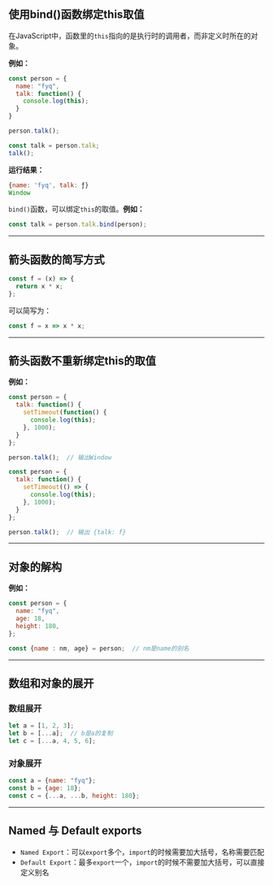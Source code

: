 ## 使用bind()函数绑定this取值

在JavaScript中，函数里的`this`指向的是执行时的调用者，而非定义时所在的对象。

**例如：**

```jsx
const person = {
  name: "fyq",
  talk: function() {
    console.log(this);
  }
}

person.talk();

const talk = person.talk;
talk();
```

**运行结果：**

```jsx
{name: 'fyq', talk: ƒ}
Window
```

`bind()`函数，可以绑定`this`的取值。**例如：**

```jsx
const talk = person.talk.bind(person);
```

--- 

## 箭头函数的简写方式

```jsx
const f = (x) => {
  return x * x;
};
```

可以简写为：

```jsx
const f = x => x * x;
```

---

## 箭头函数不重新绑定this的取值

**例如：**

```jsx
const person = {
  talk: function() {
    setTimeout(function() {
      console.log(this);
    }, 1000);
  }
};

person.talk();  // 输出Window
```

```jsx
const person = {
  talk: function() {
    setTimeout(() => {
      console.log(this);
    }, 1000);
  }
};

person.talk();  // 输出 {talk: f}
```

---

## 对象的解构

**例如：**

```jsx
const person = {
  name: "fyq",
  age: 18,
  height: 180,
};

const {name : nm, age} = person;  // nm是name的别名
```

---

## 数组和对象的展开

### 数组展开

```jsx
let a = [1, 2, 3];
let b = [...a];  // b是a的复制
let c = [...a, 4, 5, 6];
```

### 对象展开
```jsx
const a = {name: "fyq"};
const b = {age: 18};
const c = {...a, ...b, height: 180};
```

---

## Named 与 Default exports

+   `Named Export`：可以`export`多个，`import`的时候需要加大括号，名称需要匹配
+   `Default Export`：最多`export`一个，`import`的时候不需要加大括号，可以直接定义别名